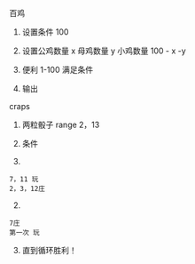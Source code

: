 百鸡
1. 设置条件 100

2. 设置公鸡数量 x
       母鸡数量 y
       小鸡数量 100 - x -y
3. 便利 1-100 满足条件

4. 输出

craps

1. 两粒骰子 range 2，13

2. 条件
  1.
    7，11 玩
    2，3，12庄
  2.
    7庄
    第一次 玩
3. 直到循环胜利！
